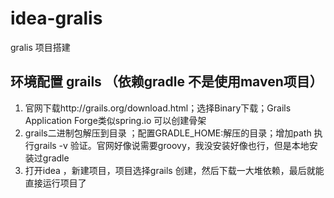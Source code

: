 # idea-gralis
gralis 项目搭建

## 环境配置 grails （依赖gradle 不是使用maven项目）
  1. 官网下载http://grails.org/download.html；选择Binary下载；Grails Application Forge类似spring.io 可以创建骨架
  2. grails二进制包解压到目录 ；配置GRADLE_HOME:解压的目录；增加path 执行grails -v 验证。官网好像说需要groovy，我没安装好像也行，但是本地安装过gradle
  3. 打开idea ，新建项目，项目选择grails 创建，然后下载一大堆依赖，最后就能直接运行项目了